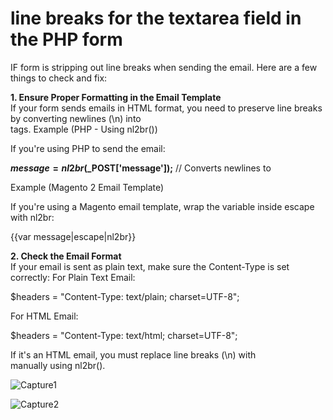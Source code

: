 # line breaks for the textarea field in the PHP form

IF form is stripping out line breaks when sending the email. Here are a few things to check and fix:

<strong>1. Ensure Proper Formatting in the Email Template</strong><br />
If your form sends emails in HTML format, you need to preserve line breaks by converting newlines (\n) into <br> tags.
Example (PHP - Using nl2br())

If you're using PHP to send the email:

<strong>$message = nl2br($_POST['message']);</strong> // Converts newlines to <br>

Example (Magento 2 Email Template)

If you're using a Magento email template, wrap the variable inside escape with nl2br:

{{var message|escape|nl2br}}

<strong>2. Check the Email Format</strong><br />
If your email is sent as plain text, make sure the Content-Type is set correctly:
For Plain Text Email:

$headers = "Content-Type: text/plain; charset=UTF-8";

For HTML Email:

$headers = "Content-Type: text/html; charset=UTF-8";

If it's an HTML email, you must replace line breaks (\n) with <br> manually using nl2br().

![Capture1](https://github.com/user-attachments/assets/e4d5ca9d-d449-4c95-a92b-01d20b628442)

![Capture2](https://github.com/user-attachments/assets/0250e074-4e1a-4152-aa70-97d79db24248)
